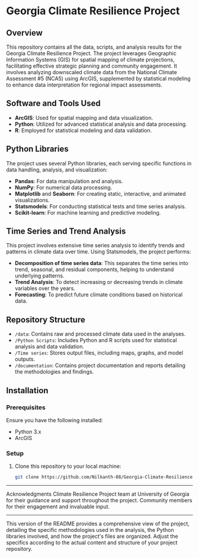 # Georgia Climate Resilience Project

## Overview
This repository contains all the data, scripts, and analysis results for the Georgia Climate Resilience Project. The project leverages Geographic Information Systems (GIS) for spatial mapping of climate projections, facilitating effective strategic planning and community engagement. It involves analyzing downscaled climate data from the National Climate Assessment #5 (NCA5) using ArcGIS, supplemented by statistical modeling to enhance data interpretation for regional impact assessments.

## Software and Tools Used
- **ArcGIS**: Used for spatial mapping and data visualization.
- **Python**: Utilized for advanced statistical analysis and data processing.
- **R**: Employed for statistical modeling and data validation.

## Python Libraries
The project uses several Python libraries, each serving specific functions in data handling, analysis, and visualization:
- **Pandas**: For data manipulation and analysis.
- **NumPy**: For numerical data processing.
- **Matplotlib** and **Seaborn**: For creating static, interactive, and animated visualizations.
- **Statsmodels**: For conducting statistical tests and time series analysis.
- **Scikit-learn**: For machine learning and predictive modeling.

## Time Series and Trend Analysis
This project involves extensive time series analysis to identify trends and patterns in climate data over time. Using Statsmodels, the project performs:
- **Decomposition of time series data**: This separates the time series into trend, seasonal, and residual components, helping to understand underlying patterns.
- **Trend Analysis**: To detect increasing or decreasing trends in climate variables over the years.
- **Forecasting**: To predict future climate conditions based on historical data.

## Repository Structure
- `/data`: Contains raw and processed climate data used in the analyses.
- `/Python Scripts`: Includes Python and R scripts used for statistical analysis and data validation.
- `/Time series`: Stores output files, including maps, graphs, and model outputs.
- `/documentation`: Contains project documentation and reports detailing the methodologies and findings.

## Installation
### Prerequisites
Ensure you have the following installed:
- Python 3.x
- ArcGIS

### Setup
1. Clone this repository to your local machine:
   ```bash
   git clone https://github.com/Nilkanth-08/Georgia-Climate-Resilience-Project.git


---------------------------------------------------------------------------------------------------------------------------------------------------------------------------------------------------
Acknowledgments
Climate Resilience Project team at University of Georgia for their guidance and support throughout the project.
Community members for their engagement and invaluable input.

---------------------------------------------------------------------------------------------------------------------------------------------------------------------------------------------------

This version of the README provides a comprehensive view of the project, detailing the specific methodologies used in the analysis, the Python libraries involved, and how the project's files are organized. Adjust the specifics according to the actual content and structure of your project repository.

